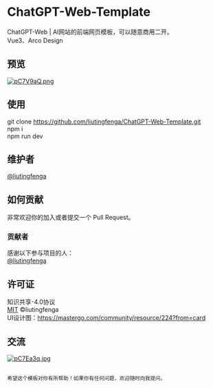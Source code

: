 # ChatGPT-Web-Template
ChatGPT-Web | AI网站的前端网页模板，可以随意商用二开。 <br>
Vue3、Arco Design


## 预览

[![pC7V9aQ.png](https://s1.ax1x.com/2023/07/19/pC7V9aQ.png)](https://imgse.com/i/pC7V9aQ)


## 使用

git clone https://github.com/liutingfenga/ChatGPT-Web-Template.git <br>
npm i <br>
npm run dev <br>


## 维护者

[@liutingfenga](https://github.com/liutingfenga)

## 如何贡献

非常欢迎你的加入或者提交一个 Pull Request。

### 贡献者

感谢以下参与项目的人： <br>
[@liutingfenga](https://github.com/liutingfenga)

## 许可证

知识共享-4.0协议 <br>
[MIT](LICENSE) ©liutingfenga <br>
UI设计图：https://mastergo.com/community/resource/224?from=card

## 交流

[![pC7Ea3q.jpg](https://s1.ax1x.com/2023/07/19/pC7Ea3q.jpg)](https://imgse.com/i/pC7Ea3q)

```

希望这个模板对你有所帮助！如果你有任何问题，欢迎随时向我提问。
